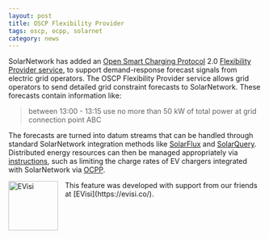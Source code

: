 ```yaml
---
layout: post
title: OSCP Flexibility Provider
tags: oscp, ocpp, solarnet
category: news
---
```

SolarNetwork has added an [Open Smart Charging Protocol][oscp] 2.0 [Flexibility Provider
service][solarnet-oscp], to support demand-response forecast signals from electric grid operators.
The OSCP Flexibility Provider service allows grid operators to send detailed grid constraint
forecasts to SolarNetwork. These forecasts contain information like:

> between 13:00 - 13:15 use no more than 50 kW of total power at grid connection point ABC

The forecasts are
turned into datum streams that can be handled through standard SolarNetwork integration methods like
[SolarFlux][solarflux] and [SolarQuery][solarquery]. Distributed energy resources can then be
managed appropriately via [instructions][instr], such as limiting the charge rates of EV chargers
integrated with SolarNetwork via [OCPP][solarnet-ocpp].

<img src="{{site.baseurl}}/images/news/evisi-logo-195.png" alt="EVisi" width="98" style="float: left; margin-right: 1em;"/>
This feature was developed with support from our friends at [EVisi](https://evisi.co/).

[instr]: https://github.com/SolarNetwork/solarnetwork/wiki/SolarUser-API#queue-instruction
[oscp]: https://www.openchargealliance.org/protocols/oscp-20/
[solarflux]: https://github.com/SolarNetwork/solarnetwork/wiki/SolarFlux-API
[solarnet-ocpp]: https://github.com/SolarNetwork/solarnetwork/wiki/OCPP
[solarnet-oscp]: https://github.com/SolarNetwork/solarnetwork/wiki/OSCP
[solarquery]: https://github.com/SolarNetwork/solarnetwork/wiki/SolarQuery-API
[solaruser-oscp-api]: https://github.com/SolarNetwork/solarnetwork/wiki/SolarUser-OSCP-API
